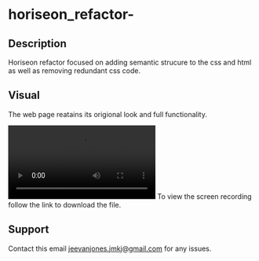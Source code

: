 # horiseon_refactor-

## Description

Horiseon refactor focused on adding semantic strucure to the css and html as well as removing redundant css code.

## Visual

The web page reatains its origional look and full functionality.

![screen-recording](./assets/images/horiseon-screen-recording-2.mp4)
To view the screen recording follow the link to download the file.

## Support

Contact this email jeevanjones.jmkj@gmail.com for any issues.
